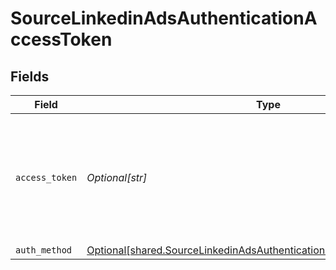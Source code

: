 # SourceLinkedinAdsAuthenticationAccessToken


## Fields

| Field                                                                                                                                                                                            | Type                                                                                                                                                                                             | Required                                                                                                                                                                                         | Description                                                                                                                                                                                      |
| ------------------------------------------------------------------------------------------------------------------------------------------------------------------------------------------------ | ------------------------------------------------------------------------------------------------------------------------------------------------------------------------------------------------ | ------------------------------------------------------------------------------------------------------------------------------------------------------------------------------------------------ | ------------------------------------------------------------------------------------------------------------------------------------------------------------------------------------------------ |
| `access_token`                                                                                                                                                                                   | *Optional[str]*                                                                                                                                                                                  | :heavy_check_mark:                                                                                                                                                                               | The access token generated for your developer application. Refer to our <a href='https://docs.airbyte.com/integrations/sources/linkedin-ads#setup-guide'>documentation</a> for more information. |
| `auth_method`                                                                                                                                                                                    | [Optional[shared.SourceLinkedinAdsAuthenticationAccessTokenAuthMethod]](undefined/models/shared/sourcelinkedinadsauthenticationaccesstokenauthmethod.md)                                         | :heavy_minus_sign:                                                                                                                                                                               | N/A                                                                                                                                                                                              |